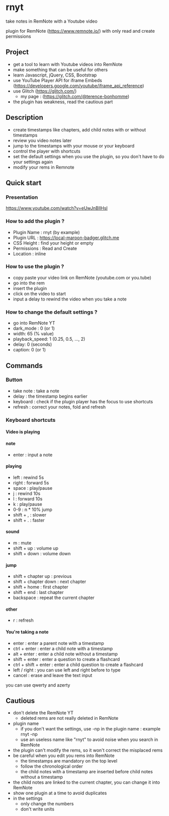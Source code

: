 # rnyt
take notes in RemNote with a Youtube video

plugin for RemNote (https://www.remnote.io/) with only read and create permissions

## Project

- get a tool to learn with Youtube videos into RemNote
- make something that can be useful for others
- learn Javascript, jQuery, CSS, Bootstrap
- use YouTube Player API for iframe Embeds (https://developers.google.com/youtube/iframe_api_reference)
- use Glitch (https://glitch.com/) 
  - my page : (https://glitch.com/@terence-bonhomme)
- the plugin has weakness, read the cautious part

## Description

- create timestamps like chapters, add child notes with or without timestamps
- review you video notes later
- jump to the timestamps with your mouse or your keyboard
- control the player with shortcuts
- set the default settings when you use the plugin, so you don't have to do your settings again
- modify your rems in Remnote

## Quick start

### Presentation

https://www.youtube.com/watch?v=eUwJnBIlHsI

### How to add the plugin ?

- Plugin Name : rnyt (by example)
- Plugin URL : https://local-maroon-badger.glitch.me 
- CSS Height : find your height or empty
- Permissions : Read and Create
- Location : inline

### How to use the plugin ?

- copy paste your video link on RemNote (youtube.com or you.tube)
- go into the rem
- insert the plugin
- click on the video to start
- input a delay to rewind the video when you take a note

### How to change the default settings ?

- go into RemNote YT
- dark_mode : 0 (or 1)
- width: 65 (% value)
- playback_speed: 1 (0.25, 0.5, ..., 2)
- delay: 0 (seconds)
- caption: 0 (or 1)

## Commands

### Button

 - take note : take a note
 - delay : the timestamp begins earlier
 - keyboard : check if the plugin player has the focus to use shortcuts
 - refresh : correct your notes, fold and refresh

### Keyboard shortcuts

#### Video is playing

#### note
- enter : input a note
#### playing
- left : rewind 5s
- right : forward 5s
- space : play/pause
- j : rewind 10s
- l : forward 10s
- k : play/pause
- 0-9 : n * 10% jump
- shift + , : slower
- shift + . : faster
#### sound
- m : mute
- shift + up : volume up
- shift + down : volume down
#### jump
- shift + chapter up : previous
- shift + chapter down : next chapter
- shift + home : first chapter
- shift + end : last chapter
- backspace : repeat the current chapter
#### other
- r : refresh

#### You're taking a note

- enter : enter a parent note with a timestamp
- ctrl + enter : enter a child note with a timestamp
- alt + enter : enter a child note without a timestamp
- shift + enter : enter a question to create a flashcard
- ctrl + shift + enter : enter a child question to create a flashcard
- left / right : you can use left and right before to type
- cancel : erase and leave the text input

you can use qwerty and azerty

## Cautious

- don't delete the RemNote YT
  - deleted rems are not really deleted in RemNote
- plugin name
  - if you don't want the settings, use -np in the plugin name : example rnyt -np    
  - use an useless name like "rnyt" to avoid noise when you search in RemNote
- the plugin can't modify the rems, so it won't correct the misplaced rems
- be careful when you edit you rems into RemNote
  - the timestamps are mandatory on the top level
  - follow the chronological order
  - the child notes with a timestamp are inserted before child notes without a timestamp
- the child notes are linked to the current chapter, you can change it into RemNote
- show one plugin at a time to avoid duplicates
- in the settings
  - only change the numbers
  - don't write units